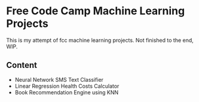 # Free Code Camp Machine Learning Projects

This is my attempt of fcc machine learning projects. Not finished to the end, WIP.

## Content

* Neural Network SMS Text Classifier
* Linear Regression Health Costs Calculator
* Book Recommendation Engine using KNN